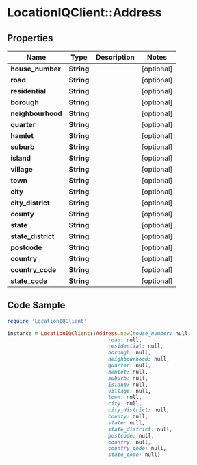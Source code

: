 # LocationIQClient::Address

## Properties

Name | Type | Description | Notes
------------ | ------------- | ------------- | -------------
**house_number** | **String** |  | [optional] 
**road** | **String** |  | [optional] 
**residential** | **String** |  | [optional] 
**borough** | **String** |  | [optional] 
**neighbourhood** | **String** |  | [optional] 
**quarter** | **String** |  | [optional] 
**hamlet** | **String** |  | [optional] 
**suburb** | **String** |  | [optional] 
**island** | **String** |  | [optional] 
**village** | **String** |  | [optional] 
**town** | **String** |  | [optional] 
**city** | **String** |  | [optional] 
**city_district** | **String** |  | [optional] 
**county** | **String** |  | [optional] 
**state** | **String** |  | [optional] 
**state_district** | **String** |  | [optional] 
**postcode** | **String** |  | [optional] 
**country** | **String** |  | [optional] 
**country_code** | **String** |  | [optional] 
**state_code** | **String** |  | [optional] 

## Code Sample

```ruby
require 'LocationIQClient'

instance = LocationIQClient::Address.new(house_number: null,
                                 road: null,
                                 residential: null,
                                 borough: null,
                                 neighbourhood: null,
                                 quarter: null,
                                 hamlet: null,
                                 suburb: null,
                                 island: null,
                                 village: null,
                                 town: null,
                                 city: null,
                                 city_district: null,
                                 county: null,
                                 state: null,
                                 state_district: null,
                                 postcode: null,
                                 country: null,
                                 country_code: null,
                                 state_code: null)
```



